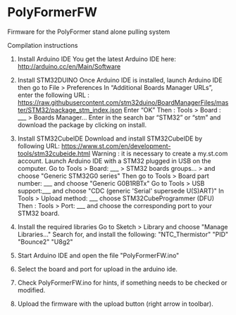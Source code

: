 # PolyFormerFW
Firmware for the PolyFormer stand alone pulling system

Compilation instructions

1.  Install Arduino IDE
    You get the latest Arduino IDE here:
    http://arduino.cc/en/Main/Software

2.  Install STM32DUINO
	Once Arduino IDE is installed, launch Arduino IDE then go to File > Preferences
	In “Additional Boards Manager URLs”, enter the following URL : https://raw.githubusercontent.com/stm32duino/BoardManagerFiles/master/STM32/package_stm_index.json
	Enter “OK”
	Then : Tools > Board : ___ > Boards Manager...
	Enter in the search bar “STM32” or “stm” and download the package by clicking on install.

3.  Install STM32CubeIDE
	Download and install STM32CubeIDE by following URL: https://www.st.com/en/development-tools/stm32cubeide.html
	Warning : it is necessary to create a my.st.com account.
	Launch Arduino IDE with a STM32 plugged in USB on the computer.
	Go to Tools > Board: ___ > STM32 boards groups... > and choose "Generic STM32G0 series"
	Then go to Tools > Board part number: ___ and choose "Generic G0B1RBTx"
	Go to Tools > USB support:___ and choose "CDC (generic 'Serial' supersede U(S)ART)"
	In Tools > Upload method: ___ choose STM32CubeProgrammer (DFU)
	Then : Tools > Port: ___ and choose the corresponding port to your STM32 board.

4.  Install the required libraries
	Go to Sketch > Library and choose "Manage Libraries..."
	Search for, and install the following:
	"NTC_Thermistor"
	"PID"
	"Bounce2"
	"U8g2"

5.  Start Arduino IDE and open the file "PolyFormerFW.ino"

5.  Select the board and port for upload in the arduino ide.

6.  Check PolyFormerFW.ino for hints, if something needs to be checked or modified.

7.  Upload the firmware with the upload button (right arrow in toolbar).